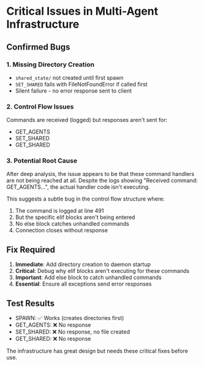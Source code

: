 # Critical Issues in Multi-Agent Infrastructure

## Confirmed Bugs

### 1. Missing Directory Creation
- `shared_state/` not created until first spawn
- `SET_SHARED` fails with FileNotFoundError if called first
- Silent failure - no error response sent to client

### 2. Control Flow Issues
Commands are received (logged) but responses aren't sent for:
- GET_AGENTS
- SET_SHARED
- GET_SHARED

### 3. Potential Root Cause
After deep analysis, the issue appears to be that these command handlers are not being reached at all. Despite the logs showing "Received command: GET_AGENTS...", the actual handler code isn't executing.

This suggests a subtle bug in the control flow structure where:
1. The command is logged at line 491
2. But the specific elif blocks aren't being entered
3. No else block catches unhandled commands
4. Connection closes without response

## Fix Required

1. **Immediate**: Add directory creation to daemon startup
2. **Critical**: Debug why elif blocks aren't executing for these commands
3. **Important**: Add else block to catch unhandled commands
4. **Essential**: Ensure all exceptions send error responses

## Test Results
- SPAWN: ✅ Works (creates directories first)
- GET_AGENTS: ❌ No response
- SET_SHARED: ❌ No response, no file created
- GET_SHARED: ❌ No response

The infrastructure has great design but needs these critical fixes before use.